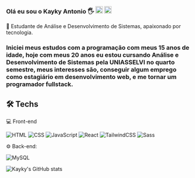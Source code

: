 ### Olá eu sou o Kayky Antonio 🖐️ <img src="https://flagcdn.com/w20/br.png" width="20"/> <img src="https://flagcdn.com/w20/us.png" width="20"/>
🚀 Estudante de Análise e Desenvolvimento de Sistemas, apaixonado por tecnologia. 
### Iniciei meus estudos com a programação com meus 15 anos de idade, hoje com meus 20 anos eu estou cursando Análise e Desenvolvimento de Sistemas pela UNIASSELVI no quarto semestre, meus interesses são, conseguir algum emprego como estagiário em desenvolvimento web, e me tornar um programador fullstack.

## 🛠️ Techs

💻 Front-end

![HTML](https://img.shields.io/badge/HTML5-E34F26?style=for-the-badge&logo=html5&logoColor=white)
![CSS](https://img.shields.io/badge/CSS3-1572B6?style=for-the-badge&logo=css3&logoColor=white)
![JavaScript](https://img.shields.io/badge/JavaScript-F7DF1E?style=for-the-badge&logo=javascript&logoColor=black)
![React](https://img.shields.io/badge/React-20232A?style=for-the-badge&logo=react&logoColor=61DAFB)
![TailwindCSS](https://img.shields.io/badge/Tailwind_CSS-38B2AC?style=for-the-badge&logo=tailwind-css&logoColor=white)
![Sass](https://img.shields.io/badge/Sass-CC6699?style=for-the-badge&logo=sass&logoColor=white)

⚙️ Back-end: 

![MySQL](https://img.shields.io/badge/MySQL-005C84?style=for-the-badge&logo=mysql&logoColor=white)


![Kayky's GitHub stats](https://github-readme-stats.vercel.app/api?username=kakadeveloper2077&show_icons=true&theme=tokyonight) 

